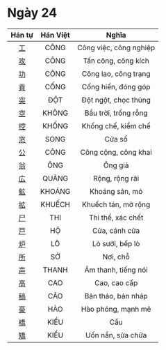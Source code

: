 <link href="styles.css" rel="stylesheet">

# Ngày 24

| Hán tự | Hán Việt | Nghĩa |
| :---: | :---: | :---: |
| [<span class="stroke-order">工</span>](https://www.tiengnhatdongian.com/kanji/giai-nghia-kanji-%E5%B7%A5) | CÔNG | Công việc, công nghiệp |
| [<span class="stroke-order">攻</span>](https://www.tiengnhatdongian.com/kanji/giai-nghia-kanji-%E6%94%BB) | CÔNG | Tấn công, công kích |
| [<span class="stroke-order">功</span>](https://www.tiengnhatdongian.com/kanji/giai-nghia-kanji-%E5%8A%9F) | CÔNG | Công lao, công trạng |
| [<span class="stroke-order">貢</span>](https://www.tiengnhatdongian.com/kanji/giai-nghia-kanji-%E8%B2%A2) | CỐNG | Cống hiến, đóng góp |
| [<span class="stroke-order">突</span>](https://www.tiengnhatdongian.com/kanji/giai-nghia-kanji-%E7%AA%81) | ĐỘT | Đột ngột, chọc thủng |
| [<span class="stroke-order">空</span>](https://www.tiengnhatdongian.com/kanji/giai-nghia-kanji-%E7%A9%BA) | KHÔNG | Bầu trời, trống rỗng |
| [<span class="stroke-order">控</span>](https://www.tiengnhatdongian.com/kanji/giai-nghia-kanji-%E6%8E%A7) | KHỐNG | Khống chế, kiềm chế |
| [<span class="stroke-order">窓</span>](https://www.tiengnhatdongian.com/kanji/giai-nghia-kanji-%E7%AA%93) | SONG | Cửa sổ |
| [<span class="stroke-order">公</span>](https://www.tiengnhatdongian.com/kanji/giai-nghia-kanji-%E5%85%AC) | CÔNG | Công cộng, công khai |
| [<span class="stroke-order">翁</span>](https://www.tiengnhatdongian.com/kanji/giai-nghia-kanji-%E7%BF%81) | ÔNG | Ông già |
| [<span class="stroke-order">広</span>](https://www.tiengnhatdongian.com/kanji/giai-nghia-kanji-%E5%BA%83) | QUẢNG | Rộng, rộng rãi |
| [<span class="stroke-order">鉱</span>](https://www.tiengnhatdongian.com/kanji/giai-nghia-kanji-%E9%89%B1) | KHOÁNG | Khoáng sản, mỏ |
| [<span class="stroke-order">拡</span>](https://www.tiengnhatdongian.com/kanji/giai-nghia-kanji-%E6%8B%A1) | KHUẾCH | Khuếch tán, mở rộng |
| [<span class="stroke-order">尸</span>](https://www.tiengnhatdongian.com/kanji/giai-nghia-kanji-%E5%B0%B8) | THI | Thi thể, xác chết |
| [<span class="stroke-order">戸</span>](https://www.tiengnhatdongian.com/kanji/giai-nghia-kanji-%E6%88%B8) | HỘ | Cửa, cánh cửa |
| [<span class="stroke-order">炉</span>](https://www.tiengnhatdongian.com/kanji/giai-nghia-kanji-%E7%82%89) | LÔ | Lò sưởi, bếp lò |
| [<span class="stroke-order">所</span>](https://www.tiengnhatdongian.com/kanji/giai-nghia-kanji-%E6%89%80) | SỞ | Nơi, chỗ |
| [<span class="stroke-order">声</span>](https://www.tiengnhatdongian.com/kanji/giai-nghia-kanji-%E5%A3%B0) | THANH | Âm thanh, tiếng nói |
| [<span class="stroke-order">高</span>](https://www.tiengnhatdongian.com/kanji/giai-nghia-kanji-%E9%AB%98) | CAO | Cao, cao cấp |
| [<span class="stroke-order">稿</span>](https://www.tiengnhatdongian.com/kanji/giai-nghia-kanji-%E7%A8%BF) | CẢO | Bản thảo, bản nháp |
| [<span class="stroke-order">豪</span>](https://www.tiengnhatdongian.com/kanji/giai-nghia-kanji-%E8%B1%AA) | HÀO | Hào phóng, mạnh mẽ |
| [<span class="stroke-order">橋</span>](https://www.tiengnhatdongian.com/kanji/giai-nghia-kanji-%E6%A9%8B) | KIỀU | Cầu |
| [<span class="stroke-order">矯</span>](https://www.tiengnhatdongian.com/kanji/giai-nghia-kanji-%E7%9F%AF) | KIỂU | Uốn nắn, sửa chữa |
